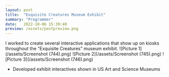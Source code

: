 ```yaml
---
layout: post
title:  "Exquisite Creatures Museum Exhibit"
summary: "Programmer"
date:   2022-10-06 15:39:40
preview: /assets/postpreview.png
---
```

I worked to create several interactive applications that show up on kiosks throughout the “Exquisite Creatures” museum exhibit.
![Picture 1](/assets/Screenshot (744).png)
![Picture 2](/assets/Screenshot (745).png)
![Picture 3](/assets/Screenshot (746).png)

* Developed exhibit interactives shown in US Art and Science Museums 
